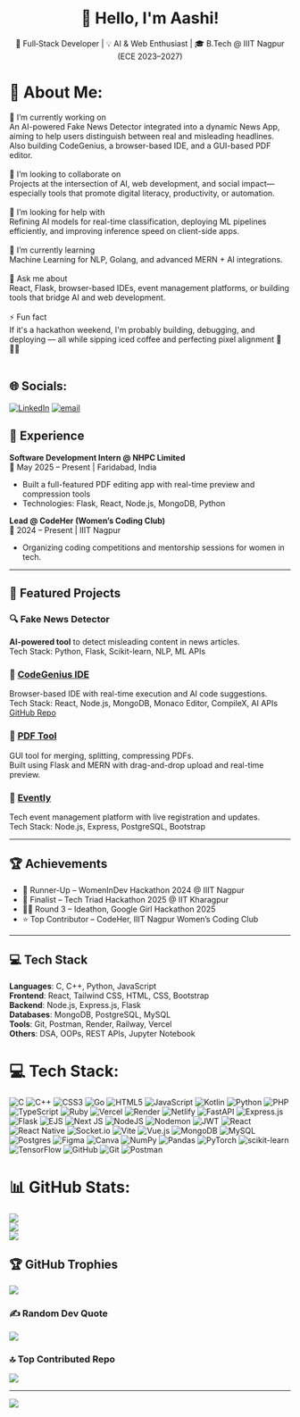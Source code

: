 <h1 align="center">👋 Hello, I'm Aashi!</h1>

<p align="center">
🎯 Full‑Stack Developer | 💡 AI & Web Enthusiast | 🎓 B.Tech @ IIIT Nagpur (ECE 2023–2027)  
</p>

# 💫 About Me:
🔭 I’m currently working on<br>An AI-powered Fake News Detector integrated into a dynamic News App, aiming to help users distinguish between real and misleading headlines. Also building CodeGenius, a browser-based IDE, and a GUI-based PDF editor.<br><br>🤝 I’m looking to collaborate on<br>Projects at the intersection of AI, web development, and social impact—especially tools that promote digital literacy, productivity, or automation.<br><br>🤲 I’m looking for help with<br>Refining AI models for real-time classification, deploying ML pipelines efficiently, and improving inference speed on client-side apps.<br><br>🌱 I’m currently learning<br>Machine Learning for NLP, Golang, and advanced MERN + AI integrations.<br><br>💬 Ask me about<br>React, Flask, browser-based IDEs, event management platforms, or building tools that bridge AI and web development.<br><br>⚡ Fun fact<br>If it's a hackathon weekend, I'm probably building, debugging, and deploying — all while sipping iced coffee and perfecting pixel alignment 🎯👩‍💻<br><br>


## 🌐 Socials:
[![LinkedIn](https://img.shields.io/badge/LinkedIn-%230077B5.svg?logo=linkedin&logoColor=white)](https://linkedin.com/in/https://www.linkedin.com/in/aashi-yadav-398abb289/) [![email](https://img.shields.io/badge/Email-D14836?logo=gmail&logoColor=white)](mailto:aashiyadav1330@gmail.com) 

## 💼 Experience

**Software Development Intern @ NHPC Limited**  
📍 May 2025 – Present | Faridabad, India  
- Built a full-featured PDF editing app with real-time preview and compression tools  
- Technologies: Flask, React, Node.js, MongoDB, Python

**Lead @ CodeHer (Women’s Coding Club)**  
📍 2024 – Present | IIIT Nagpur  
- Organizing coding competitions and mentorship sessions for women in tech.

---

## 🚀 Featured Projects

### 🔍 Fake News Detector  
**AI-powered tool** to detect misleading content in news articles.  
Tech Stack: Python, Flask, Scikit-learn, NLP, ML APIs

### 🧠 [CodeGenius IDE](https://ide-codegenius.onrender.com/)  
Browser-based IDE with real-time execution and AI code suggestions.  
Tech Stack: React, Node.js, MongoDB, Monaco Editor, CompileX, AI APIs  
[GitHub Repo](https://github.com/aashiyadav30/IDE-codeGenius)

### 📄 [PDF Tool](https://github.com/aashiyadav30/PDF-Tools)  
GUI tool for merging, splitting, compressing PDFs.  
Built using Flask and MERN with drag-and-drop upload and real-time preview.

### 🎉 [Evently](https://github.com/aashiyadav30/evently)  
Tech event management platform with live registration and updates.  
Tech Stack: Node.js, Express, PostgreSQL, Bootstrap

---

## 🏆 Achievements

- 🥈 Runner-Up – WomenInDev Hackathon 2024 @ IIIT Nagpur  
- 🏅 Finalist – Tech Triad Hackathon 2025 @ IIT Kharagpur  
- 👩‍💻 Round 3 – Ideathon, Google Girl Hackathon 2025  
- ⭐ Top Contributor – CodeHer, IIIT Nagpur Women’s Coding Club

---

## 💻 Tech Stack

**Languages**: C, C++, Python, JavaScript  
**Frontend**: React, Tailwind CSS, HTML, CSS, Bootstrap  
**Backend**: Node.js, Express.js, Flask  
**Databases**: MongoDB, PostgreSQL, MySQL  
**Tools**: Git, Postman, Render, Railway, Vercel  
**Others**: DSA, OOPs, REST APIs, Jupyter Notebook


# 💻 Tech Stack:
![C](https://img.shields.io/badge/c-%2300599C.svg?style=for-the-badge&logo=c&logoColor=white) ![C++](https://img.shields.io/badge/c++-%2300599C.svg?style=for-the-badge&logo=c%2B%2B&logoColor=white) ![CSS3](https://img.shields.io/badge/css3-%231572B6.svg?style=for-the-badge&logo=css3&logoColor=white) ![Go](https://img.shields.io/badge/go-%2300ADD8.svg?style=for-the-badge&logo=go&logoColor=white) ![HTML5](https://img.shields.io/badge/html5-%23E34F26.svg?style=for-the-badge&logo=html5&logoColor=white) ![JavaScript](https://img.shields.io/badge/javascript-%23323330.svg?style=for-the-badge&logo=javascript&logoColor=%23F7DF1E) ![Kotlin](https://img.shields.io/badge/kotlin-%237F52FF.svg?style=for-the-badge&logo=kotlin&logoColor=white) ![Python](https://img.shields.io/badge/python-3670A0?style=for-the-badge&logo=python&logoColor=ffdd54) ![PHP](https://img.shields.io/badge/php-%23777BB4.svg?style=for-the-badge&logo=php&logoColor=white) ![TypeScript](https://img.shields.io/badge/typescript-%23007ACC.svg?style=for-the-badge&logo=typescript&logoColor=white) ![Ruby](https://img.shields.io/badge/ruby-%23CC342D.svg?style=for-the-badge&logo=ruby&logoColor=white) ![Vercel](https://img.shields.io/badge/vercel-%23000000.svg?style=for-the-badge&logo=vercel&logoColor=white) ![Render](https://img.shields.io/badge/Render-%46E3B7.svg?style=for-the-badge&logo=render&logoColor=white) ![Netlify](https://img.shields.io/badge/netlify-%23000000.svg?style=for-the-badge&logo=netlify&logoColor=#00C7B7) ![FastAPI](https://img.shields.io/badge/FastAPI-005571?style=for-the-badge&logo=fastapi) ![Express.js](https://img.shields.io/badge/express.js-%23404d59.svg?style=for-the-badge&logo=express&logoColor=%2361DAFB) ![Flask](https://img.shields.io/badge/flask-%23000.svg?style=for-the-badge&logo=flask&logoColor=white) ![EJS](https://img.shields.io/badge/ejs-%23B4CA65.svg?style=for-the-badge&logo=ejs&logoColor=black) ![Next JS](https://img.shields.io/badge/Next-black?style=for-the-badge&logo=next.js&logoColor=white) ![NodeJS](https://img.shields.io/badge/node.js-6DA55F?style=for-the-badge&logo=node.js&logoColor=white) ![Nodemon](https://img.shields.io/badge/NODEMON-%23323330.svg?style=for-the-badge&logo=nodemon&logoColor=%BBDEAD) ![JWT](https://img.shields.io/badge/JWT-black?style=for-the-badge&logo=JSON%20web%20tokens) ![React](https://img.shields.io/badge/react-%2320232a.svg?style=for-the-badge&logo=react&logoColor=%2361DAFB) ![React Native](https://img.shields.io/badge/react_native-%2320232a.svg?style=for-the-badge&logo=react&logoColor=%2361DAFB) ![Socket.io](https://img.shields.io/badge/Socket.io-black?style=for-the-badge&logo=socket.io&badgeColor=010101) ![Vite](https://img.shields.io/badge/vite-%23646CFF.svg?style=for-the-badge&logo=vite&logoColor=white) ![Vue.js](https://img.shields.io/badge/vue.js-%2335495e.svg?style=for-the-badge&logo=vuedotjs&logoColor=%234FC08D) ![MongoDB](https://img.shields.io/badge/MongoDB-%234ea94b.svg?style=for-the-badge&logo=mongodb&logoColor=white) ![MySQL](https://img.shields.io/badge/mysql-4479A1.svg?style=for-the-badge&logo=mysql&logoColor=white) ![Postgres](https://img.shields.io/badge/postgres-%23316192.svg?style=for-the-badge&logo=postgresql&logoColor=white) ![Figma](https://img.shields.io/badge/figma-%23F24E1E.svg?style=for-the-badge&logo=figma&logoColor=white) ![Canva](https://img.shields.io/badge/Canva-%2300C4CC.svg?style=for-the-badge&logo=Canva&logoColor=white) ![NumPy](https://img.shields.io/badge/numpy-%23013243.svg?style=for-the-badge&logo=numpy&logoColor=white) ![Pandas](https://img.shields.io/badge/pandas-%23150458.svg?style=for-the-badge&logo=pandas&logoColor=white) ![PyTorch](https://img.shields.io/badge/PyTorch-%23EE4C2C.svg?style=for-the-badge&logo=PyTorch&logoColor=white) ![scikit-learn](https://img.shields.io/badge/scikit--learn-%23F7931E.svg?style=for-the-badge&logo=scikit-learn&logoColor=white) ![TensorFlow](https://img.shields.io/badge/TensorFlow-%23FF6F00.svg?style=for-the-badge&logo=TensorFlow&logoColor=white) ![GitHub](https://img.shields.io/badge/github-%23121011.svg?style=for-the-badge&logo=github&logoColor=white) ![Git](https://img.shields.io/badge/git-%23F05033.svg?style=for-the-badge&logo=git&logoColor=white) ![Postman](https://img.shields.io/badge/Postman-FF6C37?style=for-the-badge&logo=postman&logoColor=white)
# 📊 GitHub Stats:
![](https://github-readme-stats.vercel.app/api?username=aashiyadav30&theme=omni&hide_border=false&include_all_commits=true&count_private=true)<br/>
![](https://nirzak-streak-stats.vercel.app/?user=aashiyadav30&theme=omni&hide_border=false)<br/>
![](https://github-readme-stats.vercel.app/api/top-langs/?username=aashiyadav30&theme=omni&hide_border=false&include_all_commits=true&count_private=true&layout=compact)

## 🏆 GitHub Trophies
![](https://github-profile-trophy.vercel.app/?username=aashiyadav30&theme=midnight-purple&no-frame=false&no-bg=false&margin-w=4)

### ✍️ Random Dev Quote
![](https://quotes-github-readme.vercel.app/api?type=vetical&theme=radical)

### 🔝 Top Contributed Repo
![](https://github-contributor-stats.vercel.app/api?username=aashiyadav30&limit=5&theme=radical&combine_all_yearly_contributions=true)

---
[![](https://visitcount.itsvg.in/api?id=aashiyadav30&icon=2&color=5)](https://visitcount.itsvg.in)
